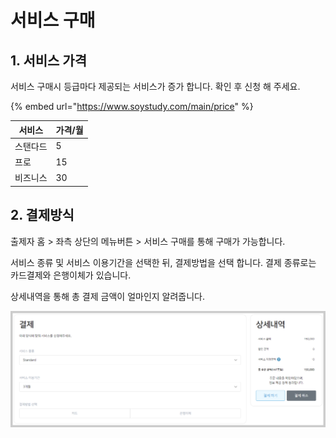 # 서비스 구매

## 1. 서비스 가격

서비스 구매시 등급마다 제공되는 서비스가 증가 합니다. 확인 후 신청 해 주세요.

{% embed url="https://www.soystudy.com/main/price" %}

| 서비스  | 가격/월 |
| ---- | ---- |
| 스탠다드 | 5    |
| 프로   | 15   |
| 비즈니스 | 30   |

## 2. 결제방식

출제자 홈 > 좌측 상단의 메뉴버튼 > 서비스 구매를 통해 구매가 가능합니다.

서비스 종류 및 서비스 이용기간을 선택한 뒤, 결제방법을 선택 합니다. 결제 종류로는 카드결제와 은행이체가 있습니다.

상세내역을 통해 총 결제 금액이 얼마인지 알려줍니다.

![](../.gitbook/assets/price.png)
